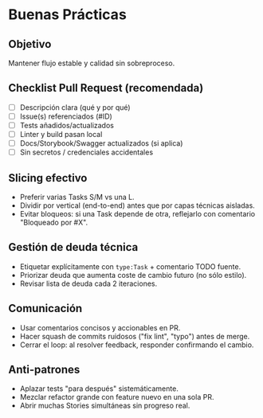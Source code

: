 # Buenas Prácticas

## Objetivo

Mantener flujo estable y calidad sin sobreproceso.

## Checklist Pull Request (recomendada)

- [ ] Descripción clara (qué y por qué)
- [ ] Issue(s) referenciados (#ID)
- [ ] Tests añadidos/actualizados
- [ ] Linter y build pasan local
- [ ] Docs/Storybook/Swagger actualizados (si aplica)
- [ ] Sin secretos / credenciales accidentales

## Slicing efectivo

- Preferir varias Tasks S/M vs una L.
- Dividir por vertical (end-to-end) antes que por capas técnicas aisladas.
- Evitar bloqueos: si una Task depende de otra, reflejarlo con comentario "Bloqueado por #X".

## Gestión de deuda técnica

- Etiquetar explícitamente con `type:Task` + comentario TODO fuente.
- Priorizar deuda que aumenta coste de cambio futuro (no sólo estilo).
- Revisar lista de deuda cada 2 iteraciones.

## Comunicación

- Usar comentarios concisos y accionables en PR.
- Hacer squash de commits ruidosos ("fix lint", "typo") antes de merge.
- Cerrar el loop: al resolver feedback, responder confirmando el cambio.

## Anti-patrones

- Aplazar tests "para después" sistemáticamente.
- Mezclar refactor grande con feature nuevo en una sola PR.
- Abrir muchas Stories simultáneas sin progreso real.

